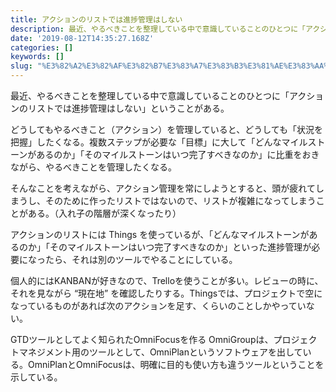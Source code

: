 ```yaml
---
title: アクションのリストでは進捗管理はしない
description: 最近、やるべきことを整理している中で意識していることのひとつに「アクションのリストでは進捗管理はしない」ということがある。
date: '2019-08-12T14:35:27.168Z'
categories: []
keywords: []
slug: "%E3%82%A2%E3%82%AF%E3%82%B7%E3%83%A7%E3%83%B3%E3%81%AE%E3%83%AA%E3%82%B9%E3%83%88%E3%81%A7%E3%81%AF%E9%80%B2%E6%8D%97%E7%AE%A1%E7%90%86%E3%81%AF%E3..."
---
```

最近、やるべきことを整理している中で意識していることのひとつに「アクションのリストでは進捗管理はしない」ということがある。

どうしてもやるべきこと（アクション）を管理していると、どうしても「状況を把握」したくなる。複数ステップが必要な「目標」に大して「どんなマイルストーンがあるのか」「そのマイルストーンはいつ完了すべきなのか」に比重をおきながら、やるべきことを管理したくなる。

そんなことを考えながら、アクション管理を常にしようとすると、頭が疲れてしまうし、そのために作ったリストではないので、リストが複雑になってしまうことがある。（入れ子の階層が深くなったり）

アクションのリストには Things を使っているが、「どんなマイルストーンがあるのか」「そのマイルストーンはいつ完了すべきなのか」といった進捗管理が必要になったら、それは別のツールでやることにしている。

個人的にはKANBANが好きなので、Trelloを使うことが多い。レビューの時に、それを見ながら “現在地” を確認したりする。Thingsでは、プロジェクトで空になっているものがあれば次のアクションを足す、くらいのことしかやっていない。

GTDツールとしてよく知られたOmniFocusを作る OmniGroupは、プロジェクトマネジメント用のツールとして、OmniPlanというソフトウェアを出している。OmniPlanとOmniFocusは、明確に目的も使い方も違うツールということを示している。